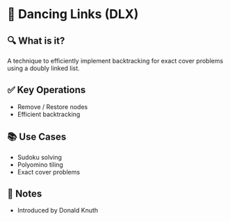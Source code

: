 # 🧠 Dancing Links (DLX)

## 🔍 What is it?
A technique to efficiently implement backtracking for exact cover problems using a doubly linked list.

## ✅ Key Operations
- Remove / Restore nodes
- Efficient backtracking

## 📚 Use Cases
- Sudoku solving
- Polyomino tiling
- Exact cover problems

## 📝 Notes
- Introduced by Donald Knuth
